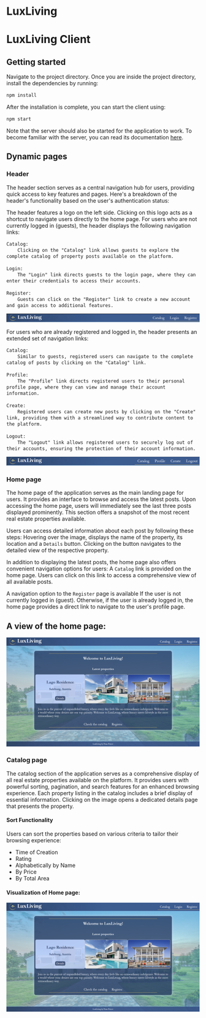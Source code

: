 # LuxLiving
# LuxLiving Client 



## Getting started
Navigate to the project directory. Once you are inside the project directory, install the dependencies by running:

```bash
npm install
```

After the installation is complete, you can start the client using:
```bash
npm start
```
Note that the server should also be started for the application to work. To become familiar with the server, you can read its documentation [here](https://github.com/PetarPetrov01/LuxLiving/tree/main/server#readme).

## Dynamic pages

### Header
The header section serves as a central navigation hub for users, providing quick access to key features and pages. Here's a breakdown of the header's functionality based on the user's authentication status:

The header features a logo on the left side. Clicking on this logo acts as a shortcut to navigate users directly to the home page.
For users who are not currently logged in (guests), the header displays the following navigation links:

    Catalog:
        Clicking on the "Catalog" link allows guests to explore the complete catalog of property posts available on the platform.

    Login:
        The "Login" link directs guests to the login page, where they can enter their credentials to access their accounts.

    Register:
        Guests can click on the "Register" link to create a new account and gain access to additional features.

![Header-guest](readme-screenshots/header-guest.PNG)

For users who are already registered and logged in, the header presents an extended set of navigation links:

    Catalog:
        Similar to guests, registered users can navigate to the complete catalog of posts by clicking on the "Catalog" link.

    Profile:
        The "Profile" link directs registered users to their personal profile page, where they can view and manage their account information.

    Create:
        Registered users can create new posts by clicking on the "Create" link, providing them with a streamlined way to contribute content to the platform.

    Logout:
        The "Logout" link allows registered users to securely log out of their accounts, ensuring the protection of their account information.
        
![Header-guest](readme-screenshots/header-user.PNG)


### Home page
The home page of the application serves as the main landing page for users. It provides an interface to browse and access the latest posts. 
Upon accessing the home page, users will immediately see the last three posts displayed prominently. This section offers a snapshot of the most recent real estate properties available.

Users can access detailed information about each post by following these steps:
Hovering over the image, displays the name of the property, its location and a `Details` button.
Clicking on the button navigates to the detailed view of the respective property.


In addition to displaying the latest posts, the home page also offers convenient navigation options for users:
A `Catalog` link is provided on the home page. Users can click on this link to access a comprehensive view of all available posts.

A navigation option to the `Register` page is available If the user is not currently logged in (guest). Otherwise, if the user is already logged in, the home page provides a direct link to navigate to the user's profile page.

A view of the home page: 
---
![Home page](readme-screenshots/home-page.PNG)

### Catalog page

The catalog section of the application serves as a comprehensive display of all real estate properties available on the platform. It provides users with powerful sorting, pagination, and search features for an enhanced browsing experience. Each property listing in the catalog includes a brief display of essential information. Clicking on the image opens a dedicated details page that presents the property.

#### Sort Functionality
Users can sort the properties based on various criteria to tailor their browsing experience:

- Time of Creation  
- Rating
- Alphabetically by Name
- By Price
- By Total Area


#### Visualization of Home page:

![Home page](readme-screenshots/Home%20page.PNG)
